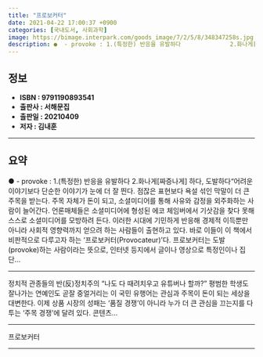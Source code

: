 ```yaml
---
title: "프로보커터"
date: 2021-04-22 17:00:37 +0900
categories: [국내도서, 사회과학]
image: https://bimage.interpark.com/goods_image/7/2/5/8/348347258s.jpg
description: ●  - provoke : 1.(특정한) 반응을 유발하다              2.화나게[짜증나게] 하다, 도발하다“어려운 이야기보다 단순한 이야기가 눈에 더 잘 띈다. 점잖은 표현보다 욕설 섞인 막말이 더 큰 주목을 받는다. 주목 자체가 돈이 되고, 소셜미디어를 통해 사유와 감정을 외주화하는 사람이 
---
```


## **정보**

- **ISBN : 9791190893541**
- **출판사 : 서해문집**
- **출판일 : 20210409**
- **저자 : 김내훈**

------



## **요약**

●  - provoke : 1.(특정한) 반응을 유발하다              2.화나게[짜증나게] 하다, 도발하다“어려운 이야기보다 단순한 이야기가 눈에 더 잘 띈다. 점잖은 표현보다 욕설 섞인 막말이 더 큰 주목을 받는다. 주목 자체가 돈이 되고, 소셜미디어를 통해 사유와 감정을 외주화하는 사람이 늘어간다. 언론매체들은 소셜미디어에 형성된 에코 체임버에서 기삿감을 찾다 못해 스스로 소셜미디어를 모방하려 든다. 이러한 시대에 기민하게 반응해 경제적 이득뿐만 아니라 사회적 영향력까지 얻으려 하는 사람들이 출현하고 있다. 바로 이들이 이 책에서 비판적으로 다루고자 하는 ‘프로보커터(Provocateur)’다. 프로보커터는 도발(provoke)하는 사람이라는 뜻으로, 인터넷 등지에서 글이나 영상으로 특정인이나 집단...

------

정치적 관종들의 반(反)정치주의
“나도 다 때려치우고 유튜버나 할까?” 평범한 학생도 잘나가는 연예인도 곧잘 중얼거리는 이 국민 유행어는 관심과 주목이 돈이 되는 세상을 대변한다. 이제 상품 시장의 성패는 ‘품질 경쟁’이 아니라 누가 더 큰 관심을 끄는지를 다투는 ‘주목 경쟁’에 달려 있다. 콘텐츠... 

------


프로보커터 

------


